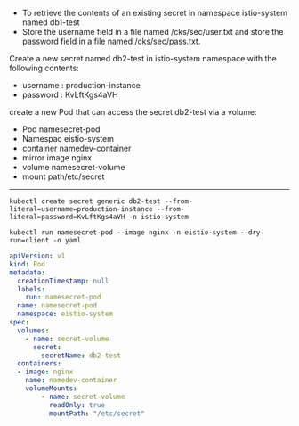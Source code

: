 - To retrieve the contents of an existing secret in namespace istio-system named db1-test
- Store the username field in a file named /cks/sec/user.txt and store the password field in a file named /cks/sec/pass.txt.

Create a new secret named db2-test in istio-system namespace with the following contents:
- username : production-instance
- password : KvLftKgs4aVH

create a new Pod that can access the secret db2-test via a volume:

- Pod namesecret-pod
- Namespac eistio-system
- container namedev-container
- mirror image nginx
- volume namesecret-volume
- mount path/etc/secret
---


`kubectl create secret generic db2-test --from-literal=username=production-instance --from-literal=password=KvLftKgs4aVH -n istio-system`

`kubectl run namesecret-pod --image nginx -n eistio-system --dry-run=client -o yaml`

```yaml
apiVersion: v1
kind: Pod
metadata:
  creationTimestamp: null
  labels:
    run: namesecret-pod
  name: namesecret-pod
  namespace: eistio-system
spec:
  volumes:
    - name: secret-volume
      secret:
        secretName: db2-test
  containers:
  - image: nginx
    name: namedev-container
    volumeMounts:
        - name: secret-volume
          readOnly: true
          mountPath: "/etc/secret"
```